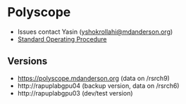 # Polyscope 

- Issues contact Yasin (yshokrollahi@mdanderson.org)
- [Standard Operating Procedure](./docs/Polyscope-SOP-v1.0.0.pdf)

## Versions
- https://polyscope.mdanderson.org (data on /rsrch9)
- http://rapuplabgpu04 (backup version, data on /rsrch6)
- http://rapuplabgpu03 (dev/test version)
